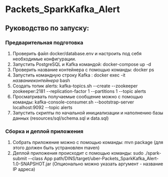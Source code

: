 # Packets_SparkKafka_Alert

## Руководство по запуску:

### Предварительная подготовка

1. Проверить файл docker/database.env и настроить под себя необходимые конфигурации.
2. Запустить PostgreSQL и Kafka командой: docker-compose up -d
3. Проверить название контейнера с помощью команды: docker ps
4. Запустить командную строку Kafka : docker exec -it $название контейнера$ bash
5. Создать топик alerts: kafka-topics.sh --create --zookeeper zookeeper:2181 --replication-factor 1 --partitions 1 --topic alerts
6. Просматривать получаемые сообщение можно с помощью команды: kafka-console-consumer.sh --bootstrap-server localhost:9092 --topic alerts
7. Запустить скрипты по начальной инициализации и наполнению базы данных (resources/sql/schema.sql и data.sql)

### Сборка и деплой приложения

1. Собрать приложение можно с помощью команды: mvn package (для этого должен быть устрановлен maven)
2. Деплой приложения происходит с помощью команды: sudo ./spark-submit --class App path/DINS/target/uber-Packets_SparkKafka_Alert-1.0-SNAPSHOT.jar (Опционально можно указать аргумент - название IP адреса)

